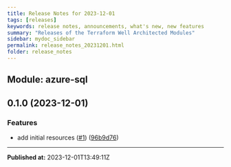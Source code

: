 ```yaml
---
title: Release Notes for 2023-12-01
tags: [releases]
keywords: release notes, announcements, what's new, new features
summary: "Releases of the Terraform Well Architected Modules"
sidebar: mydoc_sidebar
permalink: release_notes_20231201.html
folder: release_notes
---
```


## Module: azure-sql
## 0.1.0 (2023-12-01)


### Features

* add initial resources ([#1](https://github.com/CloudNationHQ/terraform-azure-sql/releases/tag/v0.1.0)) ([96b9d76](https://github.com/CloudNationHQ/terraform-azure-sql/commit/96b9d7679b06546da5bd44307d603268b25adb50))

---

**Published at:** 2023-12-01T13:49:11Z

